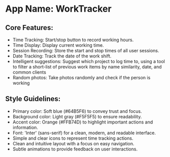 # **App Name**: WorkTracker

## Core Features:

- Time Tracking: Start/stop button to record working hours.
- Time Display: Display current working time.
- Session Recording: Store the start and stop times of all user sessions.
- Date Tracking: Track the date of the work shift.
- Intelligent suggestions: Suggest which project to log time to, using a tool to filter a short-list of previous work items by name similarity, date, and common clients
- Random photos: Take photos randomly and check if the person is working

## Style Guidelines:

- Primary color: Soft blue (#64B5F6) to convey trust and focus.
- Background color: Light gray (#F5F5F5) to ensure readability.
- Accent color: Orange (#FFB74D) to highlight important actions and information.
- Font: 'Inter' (sans-serif) for a clean, modern, and readable interface.
- Simple and clear icons to represent time tracking actions.
- Clean and intuitive layout with a focus on easy navigation.
- Subtle animations to provide feedback on user interactions.